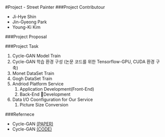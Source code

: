 #Project - Street Painter
###Project Contributour

- Ji-Hye Shin
- Jin-Gyeong Park
- Young-Ki Kim

###Project Proposal

###Project Task
1. Cycle-GAN Model Train
  1. Cycle-GAN 학습 환경 구성 (논문 코드를 위한 Tensorflow-GPU, CUDA 환경 구축)
  2. Monet DataSet Train
  3. Gogh DataSet Train
2. Andriod Platform Service
	1. Application Development(Front-End)
	2. Back-End Development
3. Data I/O Coonfiguration for Our Service
	1. Picture Size Conversion


###Refernece
* Cycle-GAN [(PAPER)](https://arxiv.org/pdf/1703.10593.pdf)
* Cycle-GAN [(CODE)](https://github.com/xhujoy/CycleGAN-tensorflow)
